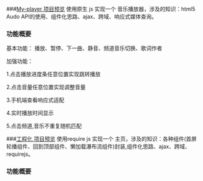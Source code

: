 ###[My-player 项目预览](http://flysasa.top/project//My-player/index.html)
使用原生 js 实现一个 音乐播放器，涉及的知识：html5 Audo API的使用、组件化思路、ajax、跨域、响应式媒体查询。 

### 功能概要

基本功能：
播放、暂停、下一曲、静音、频道音乐切换、歌词作者

加强功能：

  1.点击播放进度条任意位置实现跳转播放
  
  2.点击音量任意位置实现调整音量
  
  3.手机端查看响应式适配
  
  4.实时播放时间显示
  
 5.点击频道,音乐不重复随机匹配
 
 
 ###[工程化 项目预览](http://flysasa.top/project//前端工程化/demo_requireJs/www/index.html)
使用require js 实现一个 主页，涉及的知识：各种组件(首屏轮播组件、回到顶部组件、懒加载瀑布流组件)封装,组件化思路、ajax、跨域、requirejs。 

### 功能概要
  

